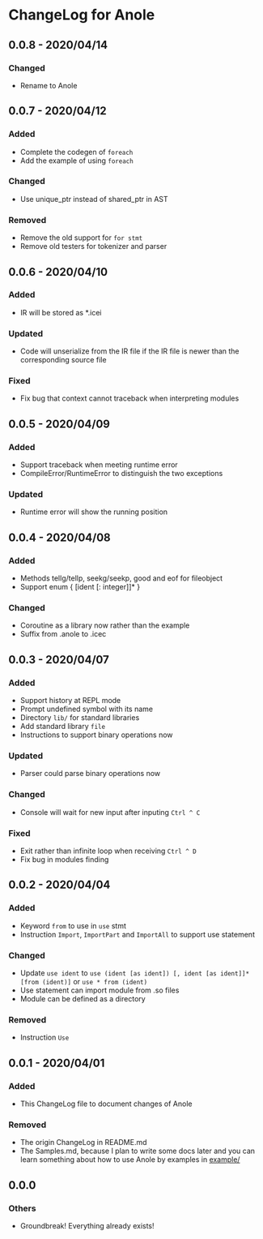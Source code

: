 # ChangeLog for Anole

## 0.0.8 - 2020/04/14

### Changed

- Rename to Anole

## 0.0.7 - 2020/04/12

### Added

- Complete the codegen of `foreach`
- Add the example of using `foreach`

### Changed

- Use unique_ptr instead of shared_ptr in AST

### Removed

- Remove the old support for `for stmt`
- Remove old testers for tokenizer and parser

## 0.0.6 - 2020/04/10

### Added

- IR will be stored as *.icei

### Updated

- Code will unserialize from the IR file if the IR file is newer than the corresponding source file

### Fixed

- Fix bug that context cannot traceback when interpreting modules

## 0.0.5 - 2020/04/09

### Added

- Support traceback when meeting runtime error
- CompileError/RuntimeError to distinguish the two exceptions

### Updated

- Runtime error will show the running position

## 0.0.4 - 2020/04/08

### Added

- Methods tellg/tellp, seekg/seekp, good and eof for fileobject
- Support enum { \[ident \[: integer\]\]* }

### Changed

- Coroutine as a library now rather than the example
- Suffix from .anole to .icec

## 0.0.3 - 2020/04/07

### Added

- Support history at REPL mode
- Prompt undefined symbol with its name
- Directory `lib/` for standard libraries
- Add standard library `file`
- Instructions to support binary operations now

### Updated

- Parser could parse binary operations now

### Changed

- Console will wait for new input after inputing `Ctrl ^ C`

### Fixed

- Exit rather than infinite loop when receiving `Ctrl ^ D`
- Fix bug in modules finding

## 0.0.2 - 2020/04/04

### Added

- Keyword `from` to use in `use` stmt
- Instruction `Import`, `ImportPart` and `ImportAll` to support use statement

### Changed

- Update `use ident` to `use (ident [as ident]) [, ident [as ident]]* [from (ident)]` or `use * from (ident)`
- Use statement can import module from .so files
- Module can be defined as a directory

### Removed

- Instruction `Use`

## 0.0.1 - 2020/04/01

### Added

- This ChangeLog file to document changes of Anole

### Removed

- The origin ChangeLog in README.md
- The Samples.md, because I plan to write some docs later and you can learn something about how to use Anole by examples in [example/](example/)

## 0.0.0

### Others

- Groundbreak! Everything already exists!

